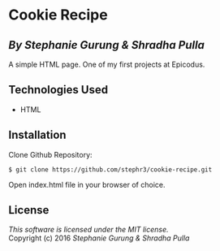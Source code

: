 # Cookie Recipe
## *By Stephanie Gurung & Shradha Pulla*

A simple HTML page. One of my first projects at Epicodus.

## Technologies Used

* HTML<br>

Installation
------------
Clone Github Repository:
```
$ git clone https://github.com/stephr3/cookie-recipe.git
```
Open index.html file in your browser of choice.

License
-------
_This software is licensed under the MIT license._<br>
Copyright (c) 2016 *Stephanie Gurung & Shradha Pulla*
